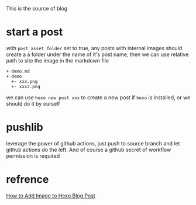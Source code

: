 This is the source of blog

# start a post
with `post_asset_folder` set to true, any posts with internal images should create a a folder under the name of it's post name, then we can use relative path to site the image in the markdown file
```
+ demo.md
+ demo
  +- xxx.png
  +- xxx2.png
```

we can use `hexo new post xxx` to create a new post if `hexo` is installed, or we should do it by ourself

# pushlib
leverage the power of github actions, just push to source branch and let github actions do the left. And of course a github secret of workflow permission is required



# refrence
[How to Add Image to Hexo Blog Post](https://liolok.com/how-to-add-image-to-hexo-blog-post/)